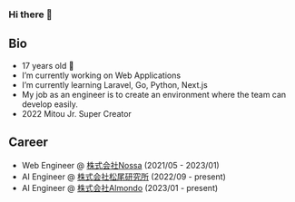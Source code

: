 ### Hi there 👋

## Bio
- 17 years old 🥳
- I’m currently working on Web Applications
- I’m currently learning Laravel, Go, Python, Next.js
- My job as an engineer is to create an environment where the team can develop easily.
- 2022 Mitou Jr. Super Creator

## Career
- Web Engineer @ [株式会社Nossa](https://www.nossa.co.jp) (2021/05 - 2023/01)
- AI Engineer @ [株式会社松尾研究所](https://matsuo-institute.com) (2022/09 - present)
- AI Engineer @ [株式会社Almondo](http://almondotech.com/) (2023/01 - present)
